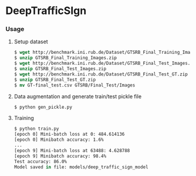# DeepTrafficSIgn

### Usage

1. Setup dataset  
   ```csh
   $ wget http://benchmark.ini.rub.de/Dataset/GTSRB_Final_Training_Images.zip
   $ unzip GTSRB_Final_Training_Images.zip
   $ wget http://benchmark.ini.rub.de/Dataset/GTSRB_Final_Test_Images.zip
   $ unzip GTSRB_Final_Test_Images.zip
   $ wget http://benchmark.ini.rub.de/Dataset/GTSRB_Final_Test_GT.zip
   $ unzip GTSRB_Final_Test_GT.zip
   $ mv GT-final_test.csv GTSRB/Final_Test/Images
   ```
   
2. Data augmentation and generate train/test pickle file  
   ```csh
   $ python gen_pickle.py
   ```
   
3. Training
   ```csh
   $ python train.py
   [epoch 0] Mini-batch loss at 0: 484.614136
   [epoch 0] Minibatch accuracy: 1.6%
   ...
   [epoch 9] Mini-batch loss at 63488: 4.628788
   [epoch 9] Minibatch accuracy: 98.4%
   Test accuracy: 86.0%
   Model saved in file: models/deep_traffic_sign_model
    ```
